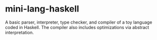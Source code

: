 # mini-lang-haskell
A basic parser, interpreter, type checker, and compiler of a toy language coded in Haskell. The compiler also includes optimizations via abstract interpretation.
